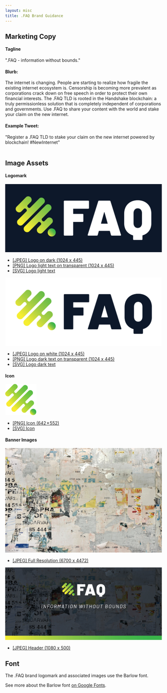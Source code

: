 ```yaml
---
layout: misc
title: .FAQ Brand Guidance
---
```



## Marketing Copy

#### Tagline

".FAQ - information without bounds."


#### Blurb:

The internet is changing. People are starting to realize how fragile the existing internet ecosystem is. Censorship is becoming more prevalent as corporations crack down on free speech in order to protect their own financial interests. The .FAQ TLD is rooted in the Handshake blockchain: a truly permissionless solution that is completely independent of corporations and governments. Use .FAQ to share your content with the world and stake your claim on the new internet.

#### Example Tweet:

"Register a .FAQ TLD to stake your claim on the new internet powered by blockchain! #NewInternet"
<br />
<br />

## Image Assets

#### Logomark
<div class="brand-section">
  <img src="/assets/img/faq/FAQ-dk-bkgrd.jpg" />
  <ul class="dashed">
    <li>
      <a href="https://github.com/evbots/base/blob/master/raw_images/base/logo/JPEGs/BASE-dk-bkgrd.jpg">[JPEG] Logo on dark (1024 x 445)</a>
    </li>
    <li>
      <a href="https://github.com/evbots/base/blob/master/raw_images/base/logo/PNGs/BASE-white-text.png">[PNG] Logo light text on transparent (1024 x 445)</a>
    </li>
    <li>
      <a href="https://github.com/evbots/base/blob/master/raw_images/base/logo/SVGs/BASE-dk-bkgrd-02.svg">[SVG] Logo light text</a>
    </li>
  </ul>
  <img src="/assets/img/faq/FAQ-white-bkgrd.jpg" />
  <ul class="dashed">
    <li>
      <a href="https://github.com/evbots/base/blob/master/raw_images/base/logo/JPEGs/BASE-white-bkgrd.jpg">[JPEG] Logo on white (1024 x 445)</a>
    </li>
    <li>
      <a href="https://github.com/evbots/base/blob/master/raw_images/base/logo/PNGs/BASE-dk-text.png">[PNG] Logo dark text on transparent (1024 x 445)</a>
    </li>
    <li>
      <a href="https://github.com/evbots/base/blob/master/raw_images/base/logo/SVGs/BASE-white-bkgrd-01.svg">[SVG] Logo dark text</a>
    </li>
  </ul>
</div>

#### Icon
<div class="brand-section">
  <img src="/assets/img/faq/faq-icon.png" width="100px" />
  <ul class="dashed">
    <li>
      <a href="https://github.com/evbots/base/blob/master/raw_images/base/icon/base-icon.png">[PNG] Icon (642 × 552)</a>
    </li>
    <li>
      <a href="https://github.com/evbots/base/blob/master/raw_images/base/icon/base-icon.svg">[SVG] Icon</a>
    </li>
  </ul>
</div>

#### Banner Images

<div class="brand-section">
  <img src="/assets/img/faq/banner_faq_1280.jpeg" />
  <ul class="dashed">
    <li>
      <a href="https://github.com/evbots/base/blob/master/raw_images/base/banner/base_banner_6700.jpeg">[JPEG] Full Resolution (6700 x 4472)</a>
    </li>
  </ul>
  <img src="/assets/img/faq/header_faq_1080.jpg" />
  <ul class="dashed">
    <li>
      <a href="https://github.com/evbots/base/blob/master/raw_images/base/header/BASE-header-1080x500.jpg">[JPEG] Header (1080 x 500)</a>
    </li>
  </ul>
</div>

## Font

The .FAQ brand logomark and associated images use the Barlow font.

See more about the Barlow font <a target="_blank" href="https://fonts.google.com/specimen/Barlow">on Google Fonts</a>.